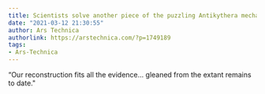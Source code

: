 ```yaml
---
title: Scientists solve another piece of the puzzling Antikythera mechanism
date: "2021-03-12 21:30:55"
author: Ars Technica
authorlink: https://arstechnica.com/?p=1749189
tags:
- Ars-Technica
---
```

“Our reconstruction fits all the evidence... gleaned from the extant remains to date."